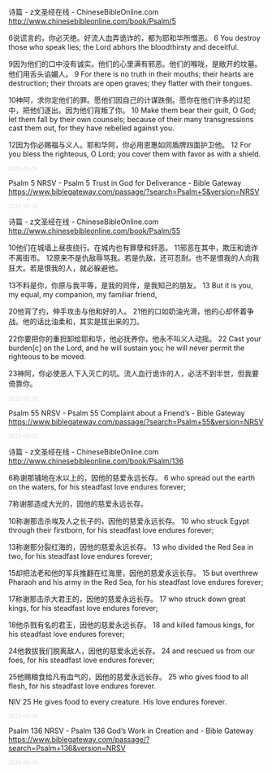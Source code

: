 诗篇 - z文圣经在线 - ChineseBibleOnline.com
http://www.chinesebibleonline.com/book/Psalm/5

6说谎言的，你必灭绝。好流人血弄诡诈的，都为耶和华所憎恶。
6 You destroy those who speak lies;
    the Lord abhors the bloodthirsty and deceitful.

9因为他们的口中没有诚实。他们的心里满有邪恶。他们的喉咙，是敞开的坟墓。他们用舌头谄媚人。
9 For there is no truth in their mouths;
    their hearts are destruction;
their throats are open graves;
    they flatter with their tongues.

10神阿，求你定他们的罪。愿他们因自己的计谋跌倒。愿你在他们许多的过犯中，把他们逐出。因为他们背叛了你。
10 Make them bear their guilt, O God;
    let them fall by their own counsels;
because of their many transgressions cast them out,
    for they have rebelled against you.

12因为你必赐福与义人。耶和华阿，你必用恩惠如同盾牌四面护卫他。
12 For you bless the righteous, O Lord;
    you cover them with favor as with a shield.

<font size="1" style="color:#DCDCDC">2022-03-14</font>

Psalm 5 NRSV - Psalm 5 Trust in God for Deliverance - Bible Gateway
https://www.biblegateway.com/passage/?search=Psalm+5&version=NRSV

<font size="1" style="color:#DCDCDC">2022-03-25</font>

诗篇 - z文圣经在线 - ChineseBibleOnline.com
http://www.chinesebibleonline.com/book/Psalm/55

10他们在城墙上昼夜绕行。在城内也有罪孽和奸恶。
11邪恶在其中，欺压和诡诈不离街市。
12原来不是仇敌辱骂我。若是仇敌，还可忍耐。也不是恨我的人向我狂大。若是恨我的人，就必躲避他。

13不料是你，你原与我平等，是我的同伴，是我知己的朋友。
13 But it is you, my equal,
    my companion, my familiar friend,

20他背了约，伸手攻击与他和好的人。
21他的口如奶油光滑，他的心却怀着争战。他的话比油柔和，其实是拔出来的刀。

22你要把你的重担卸给耶和华，他必抚养你，他永不叫义人动摇。
22 Cast your burden[c] on the Lord,
    and he will sustain you;
he will never permit
    the righteous to be moved.

23神阿，你必使恶人下入灭亡的坑。流人血行诡诈的人，必活不到半世，但我要倚靠你。

<font size="1" style="color:#DCDCDC">2022-03-05</font>

Psalm 55 NRSV - Psalm 55 Complaint about a Friend’s - Bible Gateway
https://www.biblegateway.com/passage/?search=Psalm+55&version=NRSV

<font size="1" style="color:#DCDCDC">2022-03-25</font>

诗篇 - z文圣经在线 - ChineseBibleOnline.com
http://www.chinesebibleonline.com/book/Psalm/136

6称谢那铺地在水以上的，因他的慈爱永远长存。
6 who spread out the earth on the waters,
    for his steadfast love endures forever;

7称谢那造成大光的，因他的慈爱永远长存。

10称谢那击杀埃及人之长子的，因他的慈爱永远长存。
10 who struck Egypt through their firstborn,
    for his steadfast love endures forever;

13称谢那分裂红海的，因他的慈爱永远长存。
13 who divided the Red Sea in two,
    for his steadfast love endures forever;

15却把法老和他的军兵推翻在红海里，因他的慈爱永远长存。
15 but overthrew Pharaoh and his army in the Red Sea,
    for his steadfast love endures forever;

17称谢那击杀大君王的，因他的慈爱永远长存。
17 who struck down great kings,
    for his steadfast love endures forever;

18他杀戮有名的君王，因他的慈爱永远长存。
18 and killed famous kings,
    for his steadfast love endures forever;

24他救拔我们脱离敌人，因他的慈爱永远长存。
24 and rescued us from our foes,
    for his steadfast love endures forever;

25他赐粮食给凡有血气的，因他的慈爱永远长存。
25 who gives food to all flesh,
    for his steadfast love endures forever.

NIV 25 He gives food to every creature.
His love endures forever.

<font size="1" style="color:#DCDCDC">2022-03-14</font>

Psalm 136 NRSV - Psalm 136 God’s Work in Creation and - Bible Gateway
https://www.biblegateway.com/passage/?search=Psalm+136&version=NRSV

<font size="1" style="color:#DCDCDC">2022-03-14</font>
